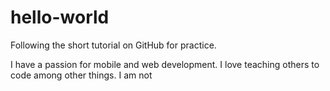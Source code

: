 # hello-world
Following the short tutorial on GitHub for practice.

I have a passion for mobile and web development.  I love teaching others to code among other things.  I am not 
